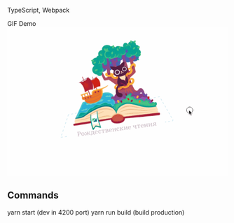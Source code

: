 TypeScript, Webpack

GIF Demo
![alt text](https://github.com/alexmasyukov/christmas-map/blob/master/about/view_2.gif?raw=true "Logo Title Text 1")

## Commands
yarn start (dev in 4200 port)
yarn run build (build production)



